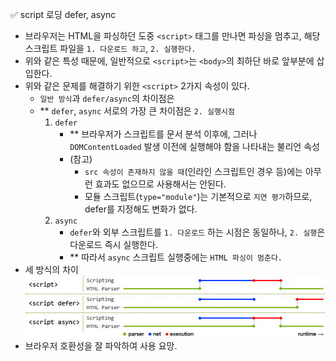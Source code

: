 ✅ script 로딩 defer, async

* 브라우저는 HTML을 파싱하던 도중 `<script>` 태그를 만나면 파싱을 멈추고, 해당 스크립트 파일을 `1. 다운로드 하고`, `2. 실행한다.`
* 위와 같은 특성 때문에, 일반적으로 `<script>`는 `<body>`의 최하단 바로 앞부분에 삽입한다.
* 위와 같은 문제를 해결하기 위한 `<script>` 2가지 속성이 있다.
  * `일반 방식`과 `defer/async`의 차이점은
  * ** `defer`, `async` 서로의 가장 큰 차이점은 `2. 실행시점`
    1. `defer`
        * ** 브라우저가 스크립트를 문서 분석 이후에, 그러나 `DOMContentLoaded` 발생 이전에 실행해야 함을 나타내는 불리언 속성
        * (참고) 
          * `src 속성이 존재하지 않을 때`(인라인 스크립트인 경우 등)에는 아무런 효과도 없으므로 사용해서는 안된다.
          * 모듈 스크립트(`type="module"`)는 기본적으로 `지연 평가`하므로, defer를 지정해도 변화가 없다.
    2. `async`
        * `defer`와 외부 스크립트를 `1. 다운로드` 하는 시점은 동일하나, `2. 실행`은 다운로드 즉시 실행한다.
        * ** 따라서 `async` 스크립트 실행중에는 `HTML 파싱이 멈춘다.`
* 세 방식의 차이
  ![javascript_loading](/resources/javascript_loading.jpg)
* 브라우저 호환성을 잘 파악하여 사용 요망.
